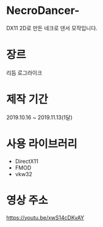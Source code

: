 # NecroDancer-
DX11 2D로 만든 네크로 댄서 모작입니다.
# 장르
리듬 로그라이크
# 제작 기간
2019.10.16 ~ 2019.11.13(1달)
# 사용 라이브러리
- DirectX11
- FMOD
- vkw32
# 영상 주소
https://youtu.be/xwS14cDKvAY
